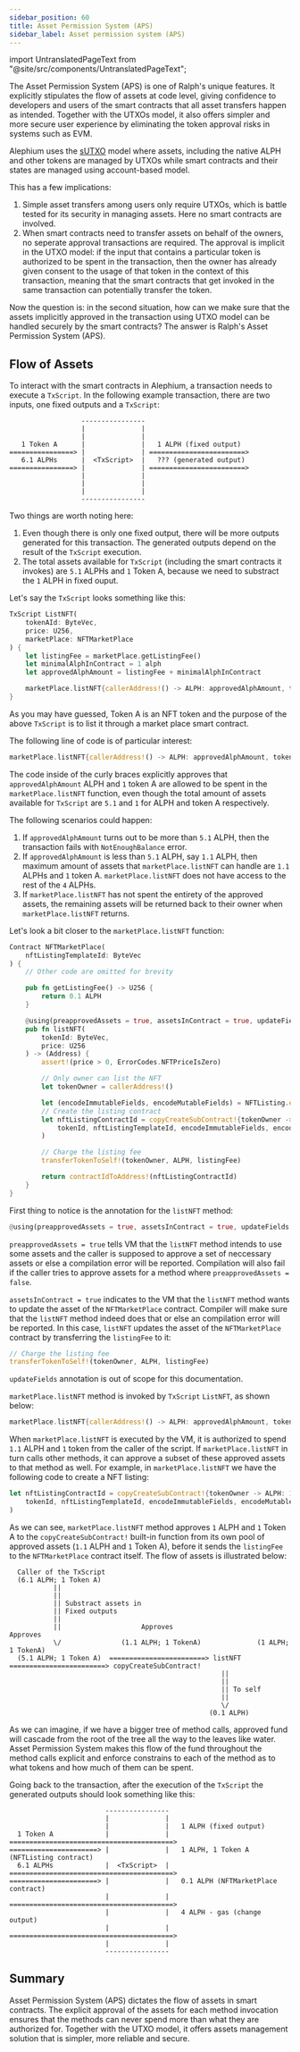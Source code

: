 ```yaml
---
sidebar_position: 60
title: Asset Permission System (APS)
sidebar_label: Asset permission system (APS)
---
```


import UntranslatedPageText from "@site/src/components/UntranslatedPageText";

<UntranslatedPageText />

The Asset Permission System (APS) is one of Ralph's unique
features. It explicitly stipulates the flow of assets at code level,
giving confidence to developers and users of the smart contracts that
all asset transfers happen as intended. Together with the UTXOs model,
it also offers simpler and more secure user experience by eliminating
the token approval risks in systems such as EVM.

Alephium uses the
[sUTXO](https://medium.com/@alephium/an-introduction-to-the-stateful-utxo-model-8de3b0f76749)
model where assets, including the native ALPH and other tokens are
managed by UTXOs while smart contracts and their states are managed
using account-based model.

This has a few implications:

1. Simple asset transfers among users only require UTXOs, which is
   battle tested for its security in managing assets. Here no smart
   contracts are involved.
2. When smart contracts need to transfer assets on behalf of the
   owners, no seperate approval transactions are required. The
   approval is implicit in the UTXO model: if the input that contains
   a particular token is authorized to be spent in the transaction,
   then the owner has already given consent to the usage of that token
   in the context of this transaction, meaning that the smart
   contracts that get invoked in the same transaction can
   potentially transfer the token.

Now the question is: in the second situation, how can we make sure
that the assets implicitly approved in the transaction using UTXO
model can be handled securely by the smart contracts? The answer is
Ralph's Asset Permission System (APS).

## Flow of Assets

To interact with the smart contracts in Alephium, a transaction needs
to execute a `TxScript`. In the following example transaction, there
are two inputs, one fixed outputs and a `TxScript`:

```
                  ----------------
                  |              |
                  |              |
   1 Token A      |              |   1 ALPH (fixed output)
================> |              | ========================>
   6.1 ALPHs      |  <TxScript>  |   ??? (generated output)
================> |              | ========================>
                  |              | 
                  |              | 
                  |              |
                  ----------------
```

Two things are worth noting here:

1. Even though there is only one fixed output, there will be more
   outputs generated for this transaction. The generated outputs
   depend on the result of the `TxScript` execution.
2. The total assets available for `TxScript` (including the smart
   contracts it invokes) are `5.1` ALPHs and `1` Token A, because we
   need to substract the `1` ALPH in fixed ouput.

Let's say the `TxScript` looks something like this:

```rust
TxScript ListNFT(
    tokenAId: ByteVec,
    price: U256,
    marketPlace: NFTMarketPlace
) {
    let listingFee = marketPlace.getListingFee()
    let minimalAlphInContract = 1 alph
    let approvedAlphAmount = listingFee + minimalAlphInContract

    marketPlace.listNFT{callerAddress!() -> ALPH: approvedAlphAmount, tokenAId: 1}(tokenAId, price)
}
```

As you may have guessed, Token A is an NFT token and the purpose of
the above `TxScript` is to list it through a market place smart contract.

The following line of code is of particular interest:

```rust
marketPlace.listNFT{callerAddress!() -> ALPH: approvedAlphAmount, tokenAId: 1}(tokenAId, price)
```

The code inside of the curly braces explicitly approves that
`approvedAlphAmount` ALPH and `1` token A are allowed to be spent in
the `marketPlace.listNFT` function, even though the total amount of
assets available for `TxScript` are `5.1` and `1` for ALPH and token A
respectively.

The following scenarios could happen:

1. If `approvedAlphAmount` turns out to be more than `5.1` ALPH, then
   the transaction fails with `NotEnoughBalance` error.
2. If `approvedAlphAmount` is less than `5.1` ALPH, say `1.1` ALPH,
   then maximum amount of assets that `marketPlace.listNFT` can handle
   are `1.1` ALPHs and `1` token A. `marketPlace.listNFT` does not
   have access to the rest of the `4` ALPHs.
3. If `marketPlace.listNFT` has not spent the entirety of the approved
   assets, the remaining assets will be returned back to their owner
   when `marketPlace.listNFT` returns.

Let's look a bit closer to the `marketPlace.listNFT` function:

```rust
Contract NFTMarketPlace(
    nftListingTemplateId: ByteVec
) {
    // Other code are omitted for brevity

    pub fn getListingFee() -> U256 {
        return 0.1 ALPH
    }

    @using(preapprovedAssets = true, assetsInContract = true, updateFields = false)
    pub fn listNFT(
        tokenId: ByteVec,
        price: U256
    ) -> (Address) {
        assert!(price > 0, ErrorCodes.NFTPriceIsZero)

        // Only owner can list the NFT
        let tokenOwner = callerAddress!()

        let (encodeImmutableFields, encodeMutableFields) = NFTListing.encodeFields!(tokenId, tokenOwner, selfAddress!(), commissionRate, price)
        // Create the listing contract
        let nftListingContractId = copyCreateSubContract!{tokenOwner -> ALPH: 1 alph, tokenId: 1}(
            tokenId, nftListingTemplateId, encodeImmutableFields, encodeMutableFields
        )

        // Charge the listing fee
        transferTokenToSelf!(tokenOwner, ALPH, listingFee)

        return contractIdToAddress!(nftListingContractId)
    }
}
```

First thing to notice is the annotation for the `listNFT` method:

```rust
@using(preapprovedAssets = true, assetsInContract = true, updateFields = false)
```

`preapprovedAssets = true` tells VM that the `listNFT` method intends
to use some assets and the caller is supposed to approve a set of
neccessary assets or else a compilation error will be
reported. Compilation will also fail if the caller tries to approve
assets for a method where `preapprovedAssets = false`.

`assetsInContract = true` indicates to the VM that the `listNFT`
method wants to update the asset of the `NFTMarketPlace`
contract. Compiler will make sure that the `listNFT` method indeed
does that or else an compilation error will be reported. In this case,
`listNFT` updates the asset of the `NFTMarketPlace` contract by
transferring the `listingFee` to it:

```rust
// Charge the listing fee
transferTokenToSelf!(tokenOwner, ALPH, listingFee)
```

`updateFields` annotation is out of scope for this documentation.

`marketPlace.listNFT` method is invoked by `TxScript` `ListNFT`, as
shown below:

```rust
marketPlace.listNFT{callerAddress!() -> ALPH: approvedAlphAmount, tokenAId: 1}(tokenAId, price)
```

When `marketPlace.listNFT` is executed by the VM, it is authorized to
spend `1.1` ALPH and `1` token from the caller of the script. If
`marketPlace.listNFT` in turn calls other methods, it can approve a
subset of these approved assets to that method as well. For example,
in `marketPlace.listNFT` we have the following code to create a NFT
listing:

```rust
let nftListingContractId = copyCreateSubContract!{tokenOwner -> ALPH: 1 alph, tokenId: 1}(
    tokenId, nftListingTemplateId, encodeImmutableFields, encodeMutableFields
)
```

As we can see, `marketPlace.listNFT` method approves `1` ALPH and `1`
Token A to the `copyCreateSubContract!` built-in function from its own
pool of approved assets (`1.1` ALPH and `1` Token A), before it sends
the `listingFee` to the `NFTMarketPlace` contract itself. The flow of
assets is illustrated below:

```
  Caller of the TxScript
  (6.1 ALPH; 1 Token A)
           ||
           ||
           || Substract assets in
           || Fixed outputs
           ||
           ||                    Approves                         Approves
           \/               (1.1 ALPH; 1 TokenA)              (1 ALPH; 1 TokenA)
  (5.1 ALPH; 1 Token A)  ========================> listNFT ========================> copyCreateSubContract!
                                                     ||
                                                     ||
                                                     || To self
                                                     ||
                                                     \/
                                                  (0.1 ALPH)
```

As we can imagine, if we have a bigger tree of method calls, approved
fund will cascade from the root of the tree all the way to the leaves
like water. Asset Permission System makes this flow of the fund
throughout the method calls explicit and enforce constrains to each of
the method as to what tokens and how much of them can be spent.

Going back to the transaction, after the execution of the `TxScript`
the generated outputs should look something like this:

```
                        ----------------
                        |              |
                        |              |   1 ALPH (fixed output)
  1 Token A             |              | =========================================>
======================> |              |   1 ALPH, 1 Token A (NFTListing contract)
  6.1 ALPHs             |  <TxScript>  | =========================================>
======================> |              |   0.1 ALPH (NFTMarketPlace contract)
                        |              | =========================================>
                        |              |   4 ALPH - gas (change output)
                        |              | =========================================>
                        |              |
                        ----------------
```

## Summary

Asset Permission System (APS) dictates the flow of assets in smart
contracts. The explicit approval of the assets for each method
invocation ensures that the methods can never spend more than what
they are authorized for. Together with the UTXO model, it offers
assets management solution that is simpler, more reliable and secure.